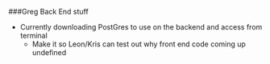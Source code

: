 ###Greg Back End stuff
* Currently downloading PostGres to use on the backend and access from terminal
    * Make it so Leon/Kris can test out why front end code coming up undefined